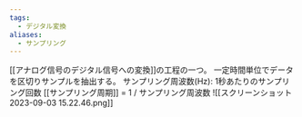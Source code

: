 ```yaml
---
tags:
  - デジタル変換
aliases:
  - サンプリング
---
```

[[アナログ信号のデジタル信号への変換]]の工程の一つ。
一定時間単位でデータを区切りサンプルを抽出する。
サンプリング周波数(Hz): 1秒あたりのサンプリング回数
[[サンプリング周期]] = 1 / サンプリング周波数
![[スクリーンショット 2023-09-03 15.22.46.png]]
